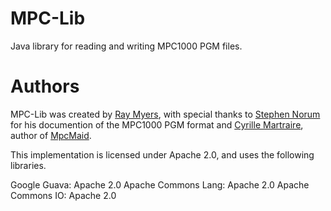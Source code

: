 # MPC-Lib

Java library for reading and writing MPC1000 PGM files.

# Authors

MPC-Lib was created by [Ray Myers](http://cadrlife.com), with special thanks to 
[Stephen Norum](http://www.mybunnyhug.com) for his documention of the MPC1000 PGM format
and [Cyrille Martraire](http://cyrille.martraire.com), author of 
[MpcMaid](http://mpcmaid.sourceforge.net/).

This implementation is licensed under Apache 2.0, and uses the following libraries.

Google Guava: Apache 2.0
Apache Commons Lang: Apache 2.0
Apache Commons IO: Apache 2.0
